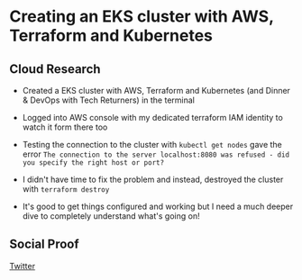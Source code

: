 <!-- This is a template you can use for quick progress days. It removes a lot of the steps we encourage you to share in the longer template 000-DAY-ARTICLE-LONG-TEMPLATE.MD-->

# Creating an EKS cluster with AWS, Terraform and Kubernetes

## Cloud Research

- Created a EKS cluster with AWS, Terraform and Kubernetes (and Dinner & DevOps with Tech Returners) in the terminal

- Logged into AWS console with my dedicated terraform IAM identity to watch it form there too

- Testing the connection to the cluster with `kubectl get nodes` gave the error `The connection to the server localhost:8080 was refused - did you specify the right host or port?`

- I didn't have time to fix the problem and instead, destroyed the cluster with `terraform destroy`

- It's good to get things configured and working but I need a much deeper dive to completely understand what's going on!

## Social Proof

[Twitter](https://twitter.com/_notwaving/status/1336019025147670529?s=20)
